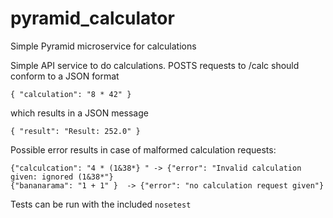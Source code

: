# pyramid_calculator
Simple Pyramid microservice for calculations

Simple API service to do calculations. POSTS requests to <base-url>/calc should conform to a JSON format

    { "calculation": "8 * 42" }

which results in a JSON message

    { "result": "Result: 252.0" }
    
Possible error results in case of malformed calculation requests:

    {"calculcation": "4 * (1&38*} " -> {"error": "Invalid calculation given: ignored (1&38*"}
    {"bananarama": "1 + 1" }  -> {"error": "no calculation request given"}
    
Tests can be run with the included `nosetest`
    
    
 
